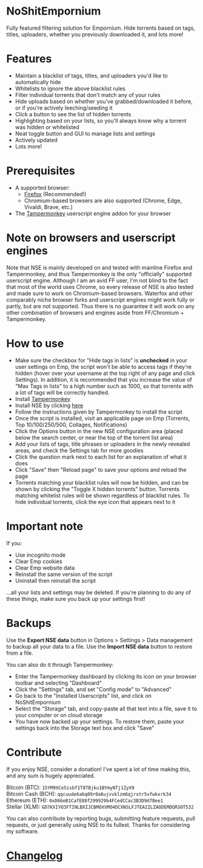 # NoShitEmpornium
Fully featured filtering solution for Empornium. Hide torrents based on tags, titles, uploaders, whether you previously downloaded it, and lots more!

# Features
- Maintain a blacklist of tags, titles, and uploaders you'd like to automatically hide
- Whitelists to ignore the above blacklist rules
- Filter individual torrents that don't match any of your rules
- Hide uploads based on whether you've grabbed/downloaded it before, or if you're actively leeching/seeding it
- Click a button to see the list of hidden torrents
- Highlighting based on your lists, so you'll always know why a torrent was hidden or whitelisted
- Neat toggle button and GUI to manage lists and settings
- Actively updated
- Lots more!

# Prerequisites
- A supported browser:
  - [Firefox](https://getfirefox.com/) (Recommended!)
  - Chromium-based browsers are also supported (Chrome, Edge, Vivaldi, Brave, etc.)
- The [Tampermonkey](https://tampermonkey.net/) userscript engine addon for your browser

# Note on browsers and userscript engines
Note that NSE is mainly developed on and tested with mainline Firefox and Tampermonkey, and thus Tampermonkey is the only "officially" supported userscript engine. Although I am an avid FF user, I'm not blind to the fact that most of the world uses Chrome, so every release of NSE is also tested and made sure to work on Chromium-based browsers. Waterfox and other comparably niche browser forks and userscript engines might work fully or partly, but are not supported. Thus there is no guarantee it will work on any other combination of browsers and engines aside from FF/Chromium + Tampermonkey.  

# How to use
* Make sure the checkbox for "Hide tags in lists" is **unchecked** in your user settings on Emp, the script won't be able to access tags if they're hidden (hover over your username at the top right of any page and click Settings). In addition, it is recommended that you increase the value of "Max Tags in lists" to a high number such as 1000, so that torrents with a lot of tags will be correctly handled.
* Install [Tampermonkey](https://tampermonkey.net/)
* Install NSE by clicking [here](https://github.com/ceodoe/noshitempornium/raw/master/NoShitEmpornium.user.js)
* Follow the instructions given by Tampermonkey to install the script
* Once the script is installed, visit an applicable page on Emp (Torrents, Top 10/100/250/500, Collages, Notifications)
* Click the Options button in the new NSE configuration area (placed below the search center, or near the top of the torrent list area)
* Add your lists of tags, title phrases or uploaders in the newly revealed areas, and check the Settings tab for more goodies
* Click the question mark next to each list for an explanation of what it does
* Click "Save" then "Reload page" to save your options and reload the page
* Torrents matching your blacklist rules will now be hidden, and can be shown by clicking the "Toggle X hidden torrents" button. Torrents matching whitelist rules will be shown regardless of blacklist rules. To hide individual torrents, click the eye icon that appears next to it

# Important note
If you:

* Use incognito mode
* Clear Emp cookies
* Clear Emp website data
* Reinstall the same version of the script
* Uninstall then reinstall the script

...all your lists and settings may be deleted. If you're planning to do any of these things, make sure you back up your settings first! 

# Backups
Use the **Export NSE data** button in Options > Settings > Data management to backup all your data to a file. Use the **Import NSE data** button to restore from a file.

You can also do it through Tampermonkey:
* Enter the Tampermonkey dashboard by clicking its icon on your browser toolbar and selecting "Dashboard"
* Click the "Settings" tab, and set "Config mode" to "Advanced"
* Go back to the "Installed Userscripts" list, and click on NoShitEmpornium
* Select the "Storage" tab, and copy-paste all that text into a file, save it to your computer or on cloud storage
* You have now backed up your settings. To restore them, paste your settings back into the Storage text box and click "Save"

# Contribute
If you enjoy NSE, consider a donation! I've spent a lot of time making this, and any sum is hugely appreciated.

Bitcoin (BTC): `15YM9XCe5isbf1T8TBjku1BYmyNTj1ZyX9`<br />
Bitcoin Cash (BCH): `qqcuude6a6q09r0a6ujvvklzm6qjrxtr5vfwkxrk34`<br />
Ethereum (ETH): `0xD66eB1CafE88f299929b4FCedCCac3B3D9d7Bee1`<br />
Stellar (XLM): `GD7KXIYO3FTINLBXIJCBMOXVMO4DCXNSLFJTEAIILZAODEMDQRSOT532`

You can also contribute by reporting bugs, submitting feature requests, pull requests, or just generally using NSE to its fullest. Thanks for considering my software.

# [Changelog](https://github.com/ceodoe/noshitempornium/blob/master/CHANGELOG.md)
